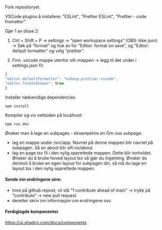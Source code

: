 Fork repositoryet.

VSCode plugins å installere: "ESLint", "Prettier ESLint", "Prettier - code fromatter".

Gjør 1 av disse 2:

1. Ctrl + Shift + P -> settings -> “open workspace settings” (OBS: ikke json) -> Søk på “format” og huk av for “Editor: format on save”,
   og "Editor: default formatter" og velg "prettier".

2. Finn .vscode mappe utenfor sifi-mappen -> legg til det under i settings.json fil:

```javascript
{
"editor.defaultFormatter": "esbenp.prettier-vscode",
"editor.formatOnSave": true
}
```

Installer nødvendige dependencies

```shell
npm install
```

Kompiler og vis nettsiden på localhost:

```shell
npm run dev
```

Ønsker man å lage en subpages - eksempelvis en Om-oss subpage:

- lag en mappe under /src/app. Navnet på denne mappen blir navnet på subpagen. Så en about blir sifi.no/about.
- lag en page.tsx fil i den nylig opprettede mappen. Dette blir innholdet. Ønsker du å bruke hoved layout.tsx så gjør du ingenting. Ønsker du derimot å bruke en egen layout for subpagen din, så må du lage en layout.tsx i den nylig opprettede mappen.

#### Sende inn endringene sine:

- Inne på github repoet, vil stå "1 contribute ahead of main" -> trykk på "contribute" -> new pull request.
- deretter skriv inn informasjon om endringene osv.

#### Ferdiglagde komponenter

https://ui.shadcn.com/docs/components
